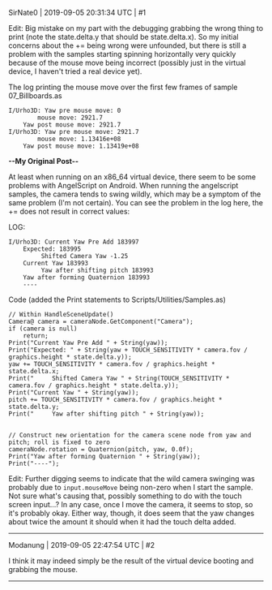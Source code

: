 SirNate0 | 2019-09-05 20:31:34 UTC | #1

Edit: Big mistake on my part with the debugging grabbing the wrong thing to print (note the state.delta.y that should be state.delta.x). So my initial concerns about the += being wrong were unfounded, but there is still a problem with the samples starting spinning horizontally very quickly because of the mouse move being incorrect (possibly just in the virtual device, I haven't tried a real device yet).

The log printing the mouse move over the first few frames of sample 07_Billboards.as
```
I/Urho3D: Yaw pre mouse move: 0
        mouse move: 2921.7
    Yaw post mouse move: 2921.7
I/Urho3D: Yaw pre mouse move: 2921.7
        mouse move: 1.13416e+08
    Yaw post mouse move: 1.13419e+08
```

**--My Original Post--**

At least when running on an x86_64 virtual device, there seem to be some problems with AngelScript on Android. When running the angelscript samples, the camera tends to swing wildly, which may be a symptom of the same problem (I'm not certain). You can see the problem in the log here, the += does not result in correct values:

LOG:
```
I/Urho3D: Current Yaw Pre Add 183997
    Expected: 183995
         Shifted Camera Yaw -1.25
    Current Yaw 183993
         Yaw after shifting pitch 183993
    Yaw after forming Quaternion 183993
    ----
```
Code (added the Print statements to Scripts/Utilities/Samples.as)
```
// Within HandleSceneUpdate()
Camera@ camera = cameraNode.GetComponent("Camera");
if (camera is null)
    return;
Print("Current Yaw Pre Add " + String(yaw));
Print("Expected: " + String(yaw + TOUCH_SENSITIVITY * camera.fov / graphics.height * state.delta.y));
yaw += TOUCH_SENSITIVITY * camera.fov / graphics.height * state.delta.x;
Print("     Shifted Camera Yaw " + String(TOUCH_SENSITIVITY * camera.fov / graphics.height * state.delta.y));
Print("Current Yaw " + String(yaw));
pitch += TOUCH_SENSITIVITY * camera.fov / graphics.height * state.delta.y;
Print("     Yaw after shifting pitch " + String(yaw));


// Construct new orientation for the camera scene node from yaw and pitch; roll is fixed to zero
cameraNode.rotation = Quaternion(pitch, yaw, 0.0f);
Print("Yaw after forming Quaternion " + String(yaw));
Print("----");
```

Edit: Further digging seems to indicate that the wild camera swinging was probably due to `input.mouseMove` being non-zero when I start the sample. Not sure what's causing that, possibly something to do with the touch screen input...? In any case, once I move the camera, it seems to stop, so it's probably okay. Either way, though, it does seem that the yaw changes about twice the amount it should when it had the touch delta added.

-------------------------

Modanung | 2019-09-05 22:47:54 UTC | #2

I think it may indeed simply be the result of the virtual device booting and grabbing the mouse.

-------------------------

